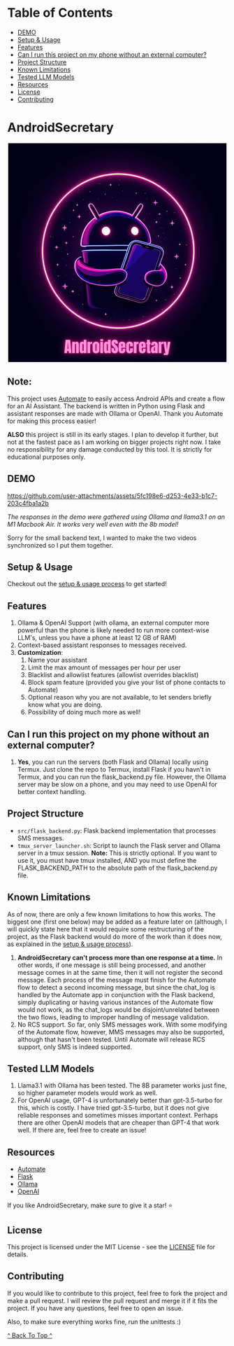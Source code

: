 <!-- omit in toc -->
# Table of Contents
- [DEMO](#demo)
- [Setup \& Usage](#setup--usage)
- [Features](#features)
- [Can I run this project on my phone without an external computer?](#can-i-run-this-project-on-my-phone-without-an-external-computer)
- [Project Structure](#project-structure)
- [Known Limitations](#known-limitations)
- [Tested LLM Models](#tested-llm-models)
- [Resources](#resources)
- [License](#license)
- [Contributing](#contributing)

<!-- omit in toc -->
# AndroidSecretary 

<p align="center">
  <img src="assets/ASLogo.png" alt="ASLogo">
</p>

<!-- omit in toc -->
## **Note:** 
This project uses [Automate](https://llamalab.com/automate/) to easily access Android APIs and create a flow for an AI Assistant. The backend is written in Python using Flask and assistant responses are made with Ollama or OpenAI. Thank you Automate for making this process easier!

**ALSO** this project is still in its early stages. I plan to develop it further, but not at the fastest pace as I am working on bigger projects right now. I take no responsibility for any damage conducted by this tool. It is strictly for educational purposes only.

## DEMO

https://github.com/user-attachments/assets/5fc198e6-d253-4e33-b1c7-203c4fba1a2b

*The responses in the demo were gathered using Ollama and llama3.1 on an M1 Macbook Air. It works very well even with the 8b model!*

Sorry for the small backend text, I wanted to make the two videos synchronized so I put them together.

## Setup & Usage
Checkout out the [setup & usage process](SETUP.md) to get started!

## Features
1. Ollama & OpenAI Support (with ollama, an external computer more powerful than the phone is likely needed to run more context-wise LLM's, unless you have a phone at least 12 GB of RAM)
2. Context-based assistant responses to messages received.
3. **Customization**:
   1.  Name your assistant
   2.  Limit the max amount of messages per hour per user 
   3.  Blacklist and allowlist features (allowlist overrides blacklist)
   4.  Block spam feature (provided you give your list of phone contacts to Automate) 
   5.  Optional reason why you are not available, to let senders briefly know what you are doing.
   6.  Possibility of doing much more as well!

## Can I run this project on my phone without an external computer?
1. **Yes**, you can run the servers (both Flask and Ollama) locally using Termux. Just clone the repo to Termux, install Flask if you havn't in Termux, and you can run the flask_backend.py file. However, the Ollama server may be slow on a phone, and you may need to use OpenAI for better context handling.


## Project Structure

- `src/flask_backend.py`: Flask backend implementation that processes SMS messages.
- `tmux_server_launcher.sh`: Script to launch the Flask server and Ollama server in a tmux session. **Note:** This is strictly optional. If you want to use it, you must have tmux installed, AND you must define the FLASK_BACKEND_PATH to the absolute path of the flask_backend.py file.

## Known Limitations
As of now, there are only a few known limitations to how this works. The biggest one (first one below) may be added as a feature later on (although, I will quickly state here that it would require some restructuring of the project, as the Flask backend would do more of the work than it does now, as explained in the [setup & usage process](SETUP.md)).

1. **AndroidSecretary can't process more than one response at a time.** In other words, if one message is still being processed, and another message comes in at the same time, then it will not register the second message. Each process of the message must finish for the Automate flow to detect a second incoming message, but since the chat_log is handled by the Automate app in conjunction with the Flask backend, simply duplicating or having various instances of the Automate flow would not work, as the chat_logs would be disjoint/unrelated between the two flows, leading to improper handling of message validation.
2. No RCS support. So far, only SMS messages work. With some modifying of the Automate flow, however, MMS messages may also be supported, although that hasn't been tested. Until Automate will release RCS support, only SMS is indeed supported.

## Tested LLM Models
1. Llama3.1 with Ollama has been tested. The 8B parameter works just fine, so higher parameter models would work as well.
2. For OpenAI usage, GPT-4 is unfortunately better than gpt-3.5-turbo for this, which is costly. I have tried gpt-3.5-turbo, but it does not give reliable responses and sometimes misses important context. Perhaps there are other OpenAI models that are cheaper than GPT-4 that work well. If there are, feel free to create an issue!

## Resources
- [Automate](https://llamalab.com/automate/)
- [Flask](https://flask.palletsprojects.com/en/2.0.x/)
- [Ollama](https://ollama.ai/)
- [OpenAI](https://openai.com/)

If you like AndroidSecretary, make sure to give it a star! ⭐️

## License
This project is licensed under the MIT License - see the [LICENSE](LICENSE) file for details.

## Contributing
If you would like to contribute to this project, feel free to fork the project and make a pull request. I will review the pull request and merge it if it fits the project. If you have any questions, feel free to open an issue.

Also, to make sure everything works fine, run the unittests :)

[^ Back To Top ^](#table-of-contents)
